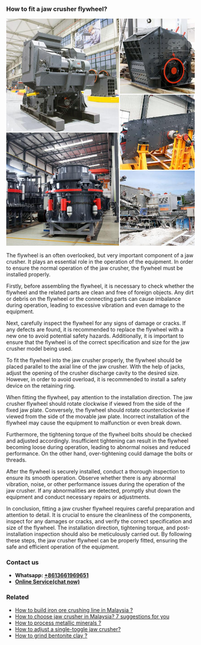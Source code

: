<h3>How to fit a jaw crusher flywheel?</h3><img src='1701745254.jpg' alt=''><p>The flywheel is an often overlooked, but very important component of a jaw crusher. It plays an essential role in the operation of the equipment. In order to ensure the normal operation of the jaw crusher, the flywheel must be installed properly.</p><p>Firstly, before assembling the flywheel, it is necessary to check whether the flywheel and the related parts are clean and free of foreign objects. Any dirt or debris on the flywheel or the connecting parts can cause imbalance during operation, leading to excessive vibration and even damage to the equipment.</p><p>Next, carefully inspect the flywheel for any signs of damage or cracks. If any defects are found, it is recommended to replace the flywheel with a new one to avoid potential safety hazards. Additionally, it is important to ensure that the flywheel is of the correct specification and size for the jaw crusher model being used.</p><p>To fit the flywheel into the jaw crusher properly, the flywheel should be placed parallel to the axial line of the jaw crusher. With the help of jacks, adjust the opening of the crusher discharge cavity to the desired size. However, in order to avoid overload, it is recommended to install a safety device on the retaining ring.</p><p>When fitting the flywheel, pay attention to the installation direction. The jaw crusher flywheel should rotate clockwise if viewed from the side of the fixed jaw plate. Conversely, the flywheel should rotate counterclockwise if viewed from the side of the movable jaw plate. Incorrect installation of the flywheel may cause the equipment to malfunction or even break down.</p><p>Furthermore, the tightening torque of the flywheel bolts should be checked and adjusted accordingly. Insufficient tightening can result in the flywheel becoming loose during operation, leading to abnormal noises and reduced performance. On the other hand, over-tightening could damage the bolts or threads.</p><p>After the flywheel is securely installed, conduct a thorough inspection to ensure its smooth operation. Observe whether there is any abnormal vibration, noise, or other performance issues during the operation of the jaw crusher. If any abnormalities are detected, promptly shut down the equipment and conduct necessary repairs or adjustments.</p><p>In conclusion, fitting a jaw crusher flywheel requires careful preparation and attention to detail. It is crucial to ensure the cleanliness of the components, inspect for any damages or cracks, and verify the correct specification and size of the flywheel. The installation direction, tightening torque, and post-installation inspection should also be meticulously carried out. By following these steps, the jaw crusher flywheel can be properly fitted, ensuring the safe and efficient operation of the equipment.</p><h3>Contact us</h3><ul><li><strong>Whatsapp:&nbsp;<a href="https://wa.me/8613661969651">+8613661969651</a></strong></li><li><a href="https://swt.shibang-china.com/?git&amp;zhl&amp;How to fit a jaw crusher flywheel"><strong>Online Service(chat now)</strong></a></li></ul><h3>Related</h3><ul><li><a href='How to build iron ore crushing line in Malaysia .md'>How to build iron ore crushing line in Malaysia ?</a></li><li><a href='How to choose jaw crusher in Malaysia 7 suggestions for you.md'>How to choose jaw crusher in Malaysia? 7 suggestions for you</a></li><li><a href='How to process metallic minerals .md'>How to process metallic minerals ?</a></li><li><a href='How to adjust a singletoggle jaw crusher.md'>How to adjust a single-toggle jaw crusher?</a></li><li><a href='How to grind bentonite clay .md'>How to grind bentonite clay ?</a></li></ul>